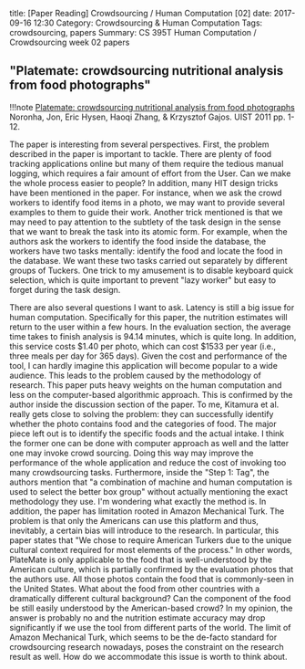 title: [Paper Reading] Crowdsourcing / Human Computation [02]
date: 2017-09-16 12:30 
Category: Crowdsourcing & Human Computation
Tags: crowdsourcing, papers
Summary: CS 395T Human Computation / Crowdsourcing week 02 papers

## "Platemate: crowdsourcing nutritional analysis from food photographs"

!!!note
    [Platemate: crowdsourcing nutritional analysis from food photographs](http://www.eecs.harvard.edu/~kgajos/papers/2011/noronha-platemate-uist11.pdf) 
    Noronha, Jon, Eric Hysen, Haoqi Zhang, & Krzysztof Gajos. UIST 2011 pp. 1-12.

The paper is interesting from several perspectives. First, the problem described in the paper is important to tackle. There are plenty of food tracking applications online but many of them 
require the tedious manual logging, which requires a fair amount of effort from the User. Can we make the whole process easier to people? In addition, many HIT design tricks have been mentioned 
in the paper. For instance, when we ask the crowd workers to identify food items in a photo, we may want to provide several examples to them to guide their work. Another trick mentioned is that 
we may need to pay attention to the subtlety of the task design in the sense that we want to break the task into its atomic form. For example, when the authors ask the workers to identify the 
food inside the database, the workers have two tasks mentally: identify the food and locate the food in the database. We want these two tasks carried out separately by different groups of 
Tuckers. One trick to my amusement is to disable keyboard quick selection, which is quite important to prevent "lazy worker" but easy to forget during the task design.

There are also several questions I want to ask. Latency is still a big issue for human computation. Specifically for this paper, the nutrition estimates will return to the user within a few 
hours. In the evaluation section, the average time takes to finish analysis is 94.14 minutes, which is quite long. In addition, this service costs $1.40 per photo, which can cost $1533 per year 
(i.e., three meals per day for 365 days). Given the cost and performance of the tool, I can hardly imagine this application will become popular to a wide audience. This leads to the problem 
caused by the methodology of research. This paper puts heavy weights on the human computation and less on the computer-based algorithmic approach. This is confirmed by the author inside the 
discussion section of the paper. To me, Kitamura et al. really gets close to solving the problem: they can successfully identify whether the photo contains food and the categories of food. The 
major piece left out is to identify the specific foods and the actual intake. I think the former one can be done with computer approach as well and the latter one may invoke crowd sourcing. Doing 
this way may improve the performance of the whole application and reduce the cost of invoking too many crowdsourcing tasks. Furthermore, inside the "Step 1: Tag", the authors mention that "a 
combination of machine and human computation is used to select the better box group" without actually mentioning the exact methodology they use. I'm wondering what exactly the method is. In 
addition, the paper has limitation rooted in Amazon Mechanical Turk. The problem is that only the Americans can use this platform and thus, inevitably, a certain bias will introduce to the 
research. In particular, this paper states that "We chose to require American Turkers due to the unique cultural context required for most elements of the process." In other words, PlateMate is 
only applicable to the food that is well-understood by the American culture, which is partially confirmed by the evaluation photos that the authors use. All those photos contain the food that is 
commonly-seen in the United States. What about the food from other countries with a dramatically different cultural background? Can the component of the food be still easily understood by the 
American-based crowd? In my opinion, the answer is probably no and the nutrition estimate accuracy may drop significantly if we use the tool from different parts of the world. The limit of Amazon 
Mechanical Turk, which seems to be the de-facto standard for crowdsourcing research nowadays, poses the constraint on the research result as well. How do we accommodate this issue is worth to 
think about.
